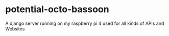 # potential-octo-bassoon
A django server running on my raspberry pi 4 used for all kinds of APIs and Websites
